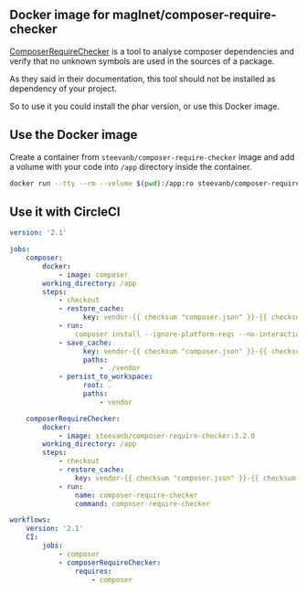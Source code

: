 ## Docker image for maglnet/composer-require-checker

[ComposerRequireChecker](https://github.com/maglnet/ComposerRequireChecker)
is a tool to analyse composer dependencies and verify that no unknown symbols are used in the sources of a package.

As they said in their documentation, this tool should not be installed as dependency of your project.

So to use it you could install the phar version, or use this Docker image.

## Use the Docker image

Create a container from `steevanb/composer-require-checker` image and add a volume with your code into `/app` directory inside the container.
```bash
docker run --tty --rm --volume $(pwd):/app:ro steevanb/composer-require-checker:3.2.0
```

## Use it with CircleCI

```yaml
version: '2.1'

jobs:
    composer:
        docker:
            - image: composer
        working_directory: /app
        steps:
            - checkout
            - restore_cache:
                  key: vendor-{{ checksum "composer.json" }}-{{ checksum "composer.lock" }}
            - run:
                composer install --ignore-platform-reqs --no-interaction;
            - save_cache:
                  key: vendor-{{ checksum "composer.json" }}-{{ checksum "composer.lock" }}
                  paths:
                      - ./vendor
            - persist_to_workspace:
                  root: .
                  paths:
                      - vendor

    composerRequireChecker:
        docker:
            - image: steevanb/composer-require-checker:3.2.0
        working_directory: /app
        steps:
            - checkout
            - restore_cache:
                key: vendor-{{ checksum "composer.json" }}-{{ checksum "composer.lock" }}
            - run:
                name: composer-require-checker
                command: composer-require-checker

workflows:
    version: '2.1'
    CI:
        jobs:
            - composer
            - composerRequireChecker:
                requires:
                    - composer
```
